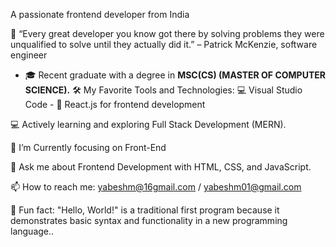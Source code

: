 A passionate frontend developer from India

🌟 “Every great developer you know got there by solving problems they were unqualified to solve until they actually did it.” – Patrick McKenzie, software engineer
- 🎓 Recent graduate with a degree in **MSC(CS) (MASTER OF COMPUTER SCIENCE).**
🛠️ My Favorite Tools and Technologies: 💻 Visual Studio Code - 🚀 React.js for frontend development

 💻 Actively learning and exploring Full Stack Development (MERN).

 🌱 I’m Currently focusing on Front-End

 💬 Ask me about Frontend Development with HTML, CSS, and JavaScript.

 📫 How to reach me: yabeshm@16gmail.com / yabeshm01@gmail.com

 🎲 Fun fact: "Hello, World!" is a traditional first program because it demonstrates basic syntax and functionality in a new programming language..

<!---
im-yabi/im-yabi is a ✨ special ✨ repository because its `README.md` (this file) appears on your GitHub profile.
You can click the Preview link to take a look at your changes.
--->
